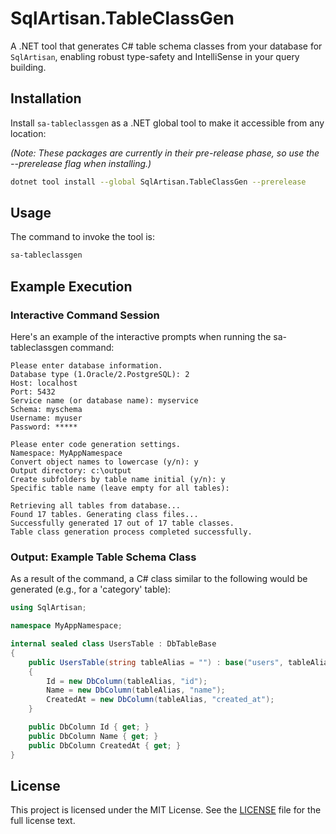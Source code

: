 ﻿# SqlArtisan.TableClassGen

A .NET tool that generates C# table schema classes from your database for `SqlArtisan`, enabling robust type-safety and IntelliSense in your query building.

## Installation

Install `sa-tableclassgen` as a .NET global tool to make it accessible from any location:

*(Note: These packages are currently in their pre-release phase, so use the --prerelease flag when installing.)*

```bash
dotnet tool install --global SqlArtisan.TableClassGen --prerelease
```

## Usage
The command to invoke the tool is:

```bash
sa-tableclassgen
```

## Example Execution

### Interactive Command Session

Here's an example of the interactive prompts when running the sa-tableclassgen command:

```
Please enter database information.
Database type (1.Oracle/2.PostgreSQL): 2
Host: localhost
Port: 5432
Service name (or database name): myservice
Schema: myschema
Username: myuser
Password: *****

Please enter code generation settings.
Namespace: MyAppNamespace
Convert object names to lowercase (y/n): y
Output directory: c:\output
Create subfolders by table name initial (y/n): y
Specific table name (leave empty for all tables):

Retrieving all tables from database...
Found 17 tables. Generating class files...
Successfully generated 17 out of 17 table classes.
Table class generation process completed successfully.
```

### Output: Example Table Schema Class
As a result of the command, a C# class similar to the following would be generated (e.g., for a 'category' table):

```csharp
using SqlArtisan;

namespace MyAppNamespace;

internal sealed class UsersTable : DbTableBase
{
    public UsersTable(string tableAlias = "") : base("users", tableAlias)
    {
        Id = new DbColumn(tableAlias, "id");
        Name = new DbColumn(tableAlias, "name");
        CreatedAt = new DbColumn(tableAlias, "created_at");
    }

    public DbColumn Id { get; }
    public DbColumn Name { get; }
    public DbColumn CreatedAt { get; }
}
```

## License

This project is licensed under the MIT License. See the [LICENSE](../../LICENSE) file for the full license text.
